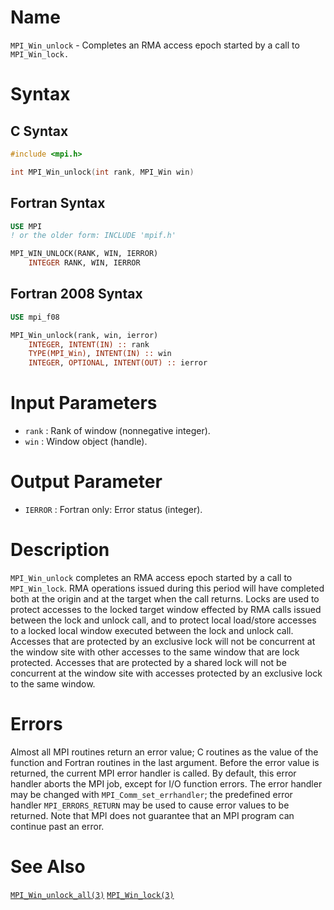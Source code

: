 # Name

`MPI_Win_unlock` - Completes an RMA access epoch started by a call to
`MPI_Win_lock.`

# Syntax

## C Syntax

```c
#include <mpi.h>

int MPI_Win_unlock(int rank, MPI_Win win)
```

## Fortran Syntax

```fortran
USE MPI
! or the older form: INCLUDE 'mpif.h'

MPI_WIN_UNLOCK(RANK, WIN, IERROR)
    INTEGER RANK, WIN, IERROR
```

## Fortran 2008 Syntax

```fortran
USE mpi_f08

MPI_Win_unlock(rank, win, ierror)
    INTEGER, INTENT(IN) :: rank
    TYPE(MPI_Win), INTENT(IN) :: win
    INTEGER, OPTIONAL, INTENT(OUT) :: ierror
```


# Input Parameters

* `rank` : Rank of window (nonnegative integer).
* `win` : Window object (handle).

# Output Parameter

* `IERROR` : Fortran only: Error status (integer).

# Description

`MPI_Win_unlock` completes an RMA access epoch started by a call to
`MPI_Win_lock`. RMA operations issued during this period will have
completed both at the origin and at the target when the call returns.
Locks are used to protect accesses to the locked target window effected
by RMA calls issued between the lock and unlock call, and to protect
local load/store accesses to a locked local window executed between the
lock and unlock call. Accesses that are protected by an exclusive lock
will not be concurrent at the window site with other accesses to the
same window that are lock protected. Accesses that are protected by a
shared lock will not be concurrent at the window site with accesses
protected by an exclusive lock to the same window.

# Errors

Almost all MPI routines return an error value; C routines as the value
of the function and Fortran routines in the last argument.
Before the error value is returned, the current MPI error handler is
called. By default, this error handler aborts the MPI job, except for
I/O function errors. The error handler may be changed with
`MPI_Comm_set_errhandler`; the predefined error handler `MPI_ERRORS_RETURN`
may be used to cause error values to be returned. Note that MPI does not
guarantee that an MPI program can continue past an error.

# See Also

[`MPI_Win_unlock_all(3)`](./?file=MPI_Win_unlock_all.md)
[`MPI_Win_lock(3)`](./?file=MPI_Win_lock.md)
